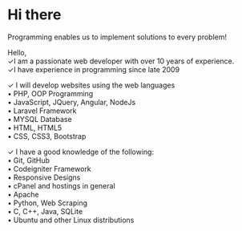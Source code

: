 # Hi there

Programming enables us to implement solutions to every problem!  

Hello,  
✓I am a passionate web developer with over 10 years of experience.  
✓I have experience in programming since late 2009  

✓ I will develop websites using the web languages  
• PHP, OOP Programming  
• JavaScript, JQuery, Angular, NodeJs  
• Laravel Framework  
• MYSQL Database  
• HTML, HTML5  
• CSS, CSS3, Bootstrap  

✓ I have a good knowledge of the following:  
• Git, GitHub  
• Codeigniter Framework  
• Responsive Designs  
• cPanel and hostings in general  
• Apache  
• Python, Web Scraping  
• C, C++, Java, SQLite  
• Ubuntu and other Linux distributions  

